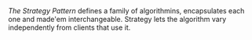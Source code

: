 ## 

*The Strategy Pattern* defines a family of algorithmins, encapsulates each one and made'em interchangeable. Strategy lets the algorithm
vary independently from clients that use it.
